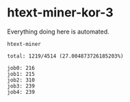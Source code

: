 # htext-miner-kor-3

Everything doing here is automated.

```
htext-miner

total: 1219/4514 (27.004873726185203%)

job0: 216
job1: 215
job2: 310
job3: 239
job4: 239
```